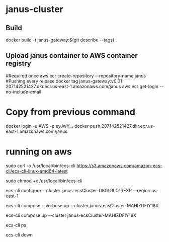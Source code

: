# janus-cluster
## Build

docker build -t janus-gateway:$(git describe --tags) .

## Upload janus container to AWS container registry
#Required once
aws ecr create-repository --repository-name janus
#Pushing every release
docker tag janus-gateway:v0.01 207142521427.dkr.ecr.us-east-1.amazonaws.com/janus
aws ecr get-login --no-include-email
# Copy from previous command
docker login -u AWS -p eyJwY...
docker push 207142521427.dkr.ecr.us-east-1.amazonaws.com/janus


# running on aws

sudo curl -o /usr/local/bin/ecs-cli https://s3.amazonaws.com/amazon-ecs-cli/ecs-cli-linux-amd64-latest

sudo chmod +x /usr/local/bin/ecs-cli

ecs-cli configure --cluster janus-ecsCluster-DK9LRLO1RFXR --region us-east-1

ecs-cli compose --verbose up --cluster janus-ecsCluster-MAHIZDFIY18X

ecs-cli compose up --cluster janus-ecsCluster-MAHIZDFIY18X

ecs-cli ps

ecs-cli down
